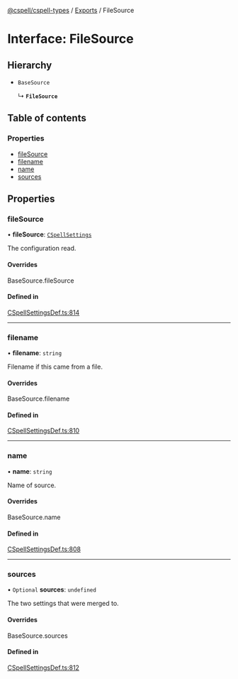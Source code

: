 [@cspell/cspell-types](../README.md) / [Exports](../modules.md) / FileSource

# Interface: FileSource

## Hierarchy

- `BaseSource`

  ↳ **`FileSource`**

## Table of contents

### Properties

- [fileSource](FileSource.md#filesource)
- [filename](FileSource.md#filename)
- [name](FileSource.md#name)
- [sources](FileSource.md#sources)

## Properties

### fileSource

• **fileSource**: [`CSpellSettings`](CSpellSettings.md)

The configuration read.

#### Overrides

BaseSource.fileSource

#### Defined in

[CSpellSettingsDef.ts:814](https://github.com/streetsidesoftware/cspell/blob/a151ccc/packages/cspell-types/src/CSpellSettingsDef.ts#L814)

___

### filename

• **filename**: `string`

Filename if this came from a file.

#### Overrides

BaseSource.filename

#### Defined in

[CSpellSettingsDef.ts:810](https://github.com/streetsidesoftware/cspell/blob/a151ccc/packages/cspell-types/src/CSpellSettingsDef.ts#L810)

___

### name

• **name**: `string`

Name of source.

#### Overrides

BaseSource.name

#### Defined in

[CSpellSettingsDef.ts:808](https://github.com/streetsidesoftware/cspell/blob/a151ccc/packages/cspell-types/src/CSpellSettingsDef.ts#L808)

___

### sources

• `Optional` **sources**: `undefined`

The two settings that were merged to.

#### Overrides

BaseSource.sources

#### Defined in

[CSpellSettingsDef.ts:812](https://github.com/streetsidesoftware/cspell/blob/a151ccc/packages/cspell-types/src/CSpellSettingsDef.ts#L812)
